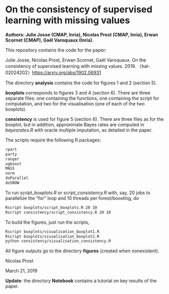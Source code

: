 # On the consistency of supervised learning with missing values

**Authors: Julie Josse (CMAP, Inria), Nicolas Prost (CMAP, Inria), Erwan Scornet (CMAP), Gaël Varoquaux (Inria).**

This repository contains the code for the paper:

Julie Josse, Nicolas Prost, Erwan Scornet, Gaël Varoquaux. On the consistency of supervised learning with missing values. 2019. 〈hal-02024202〉https://arxiv.org/abs/1902.06931

The directory **analysis** contains the code for figures 1 and 2 (section 5).

**boxplots** corresponds to figures 3 and 4 (section 6). There are three separate files: one containing the functions, one containing the script for computation, and two for the visualisation (one of each of the two boxplots).

**consistency** is used for figure 5 (section 6). There are three files as for the boxplot, but in addition, approximate Bayes rates are computed in *bayesrates.R* with oracle multiple imputation, as detailed in the paper. 

The scripts require the following R packages:
```r
rpart
party
ranger
xgboost
MASS
norm
doParallel
doSNOW
```

To run *script_boxplots.R* or *script_consistency.R* with, say, 20 jobs to parallelize the "for" loop and 10 threads per forest/boosting, do

```bash
Rscript boxplots/script_boxplots.R 20 10
Rscript consistency/script_consistency.R 20 10
```

To build the figures, just run the scripts,

```bash
Rscript boxplots/visualisation_boxplot1.R
Rscript boxplots/visualisation_boxplot2.R
python consistency/visualisation_consistency.R
```

All figure outputs go to the directory **figures** (created when nonexistent).

Nicolas Prost

March 21, 2019

**Update**: the directory **Notebook** contains a tutorial on key results of the paper.
